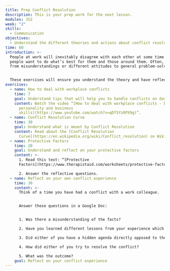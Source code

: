 ```yaml
---
title: Prep Conflict Resolution
description: This is your prep work for the next lesson.
modules: JS2
week: "2"
skills:
  - Communication
objectives:
  - Understand the different theories and actions about conflict resolution
time: 60
introduction: >-
  People at work will inevitably disagree with each other at some time. Most
  people want to do what’s best for them and those around them. Often, conflicts arise
  from misunderstandings or different attitudes to general problem-solving.


  These exercises will ensure you understand the theory and have reflected on this theme, so you can do the in-class exercises more effectively.
exercises:
  - name: How to deal with workplace conflicts
    time: 7
    goal: Understand tips that will help you to handle conflicts on day-to-day basis.
    content: Watch the video “[How to deal with workplace conflicts - Develop your
      personality and business
      skills](https://www.youtube.com/watch?v=qDfSYz0PX9g)”.
  - name: Conflict Resolution Curve
    time: 30
    goal: Understand what is meant by Conflict Resolution
    content: Read about the [Conflict Resolution
      Curve](https://en.wikipedia.org/wiki/Conflict_resolution) on Wikipedia
  - name: Protective Factors
    time: 20
    goal: Understand and reflect on your protective factors
    content: >-
      1. Read this text: “[Protective
      Factors](https://www.therapistaid.com/worksheets/protective-factors)” 

      2. Answer the reflective questions.
  - name: Reflect on your own conflict experience
    time: 30
    content: >-
      Think of a time you have had a conflict with a work colleague.


      Answer these questions in a Google Doc:


      1. Was there a misunderstanding of the facts? 

      2. Have you learned different lessons from your experience which affected your views?

      3. Did either of you have a hidden agenda directly opposed to the other person?

      4. How did either of you try to resolve the conflict?

      5. What was the outcome?
    goal: Reflect on your conflict experience
---
```

